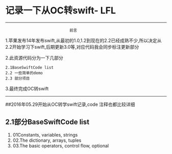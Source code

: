 
# 记录一下从OC转swift- LFL
*****************************************************************************
								前言 
								
1.苹果发布14年发布swift,从最初的1.0,1.2到现在的2.2已经成熟不少,所以决定从2.2开始学习下swift,后期更新3.0等,对应代码我会同步标注更新部分

2.此资源代码分为一下几部分

	2.1BaseSwiftCode list
	2.2 一些简单的demo
	2.3 部分项目

3.最终完成OC转swift	
*****************************************************************************


##2016年05.29开始从OC转学swift记录,code 注释也都比较详细

## 2.1部分BaseSwiftCode list
 1. 01Constants, variables, strings
 2. 02.The dictionary, arrays, tuples
 3. 03.The basic operators, control flow, optional






